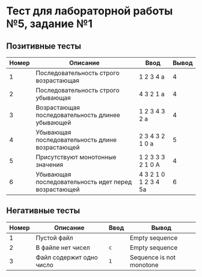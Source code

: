#  Тест для лабораторной работы №5, задание №1

## Позитивные тесты
| Номер | Описание                                             | Ввод                 | Вывод |
| ----- | ---------------------------------------------------- | -------------------- | ----- |
| 1     | Последовательность строго возрастающая               | 1 2 3 4 a            | 4     |
| 2     | Последовательность строго убывающая                  | 4 3 2 1 a            | 4     |
| 3     | Возрастающая последовательность длинее убывающей     | 1 2 3 4 3 2 a        | 4     |
| 4     | Убывающая последовательность длине возрастающей      | 2 3 4 3 2 1 0 a      | 5     |
| 5     | Присутствуют монотонные значения                     | 1 2 3 3 3 2 1 0 A    | 4     |
| 6     | Убывающая последовательность идет перед возрастающей | 4 3 2 1 0 1 2 3 4 5a | 6     |


## Негативные тесты
| Номер | Описание                                                 | Ввод      | Вывод                    |
| ----- | -------------------------------------------------------- | --------- | ------------------------ |
| 1     | Пустой файл                                              | ` `       | Empty sequence           |
| 2     | В файле нет чисел                                        | `c`       | Empty sequence           |
| 3     | Файл содержит одно число                                 | `1`       | Sequence is not monotone |
